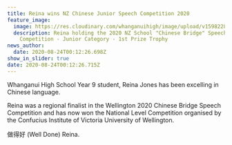 ```yaml
---
title: Reina wins NZ Chinese Junior Speech Competition 2020
feature_image:
  image: https://res.cloudinary.com/whanganuihigh/image/upload/v1598228101/News/Reina_Jones_With_Trophy_1.jpg
  description: Reina holding the 2020 NZ School "Chinese Bridge" Speech
    Competition - Junior Category - 1st Prize Trophy
news_author:
  date: 2020-08-24T00:12:26.698Z
show_in_slider: true
date: 2020-08-24T00:12:26.715Z
---
```

Whanganui High School Year 9 student, Reina Jones has been excelling in Chinese language. 

Reina was a regional finalist in the Wellington 2020 Chinese Bridge Speech Competition and has now won the National Level Competition organised by the Confucius Institute of Victoria University of Wellington. 

做得好 (Well Done) Reina.